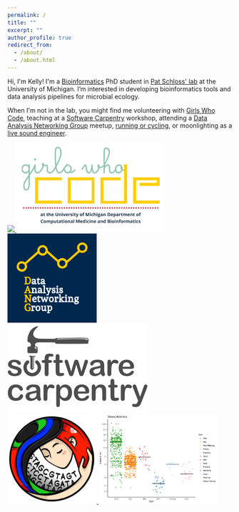 ```yaml
---
permalink: /
title: ""
excerpt: ""
author_profile: true
redirect_from:
  - /about/
  - /about.html
---
```


Hi, I'm Kelly!
I'm a [Bioinformatics](https://medicine.umich.edu/dept/computational-medicine-bioinformatics) PhD student in
[Pat Schloss' lab](http://www.schlosslab.org/) at the University of Michigan.
I’m interested in developing bioinformatics tools and data analysis pipelines for microbial ecology.

When I'm not in the lab, you might find me volunteering with [Girls Who Code](http://umich.edu/~girlswc/),
teaching at a [Software Carpentry](https://umswc.github.io/) workshop,
attending a [Data Analysis Networking Group](https://um-dang.github.io) meetup,
[running or cycling](http://bit.ly/strava-kelly),
or moonlighting as a [live sound engineer](https://sovacool.dev/latex-cv/sound.pdf).


<a href="https://github.com/kelly-sovacool/">
    <img src="https://raw.githubusercontent.com/kelly-sovacool/meta-repo/master/figures/language_all_bytes_n7.svg?sanitize=true" height=200>
</a>
<a href="http://umich.edu/~girlswc/">
    <img src="/images/logo_GWC-DCMB.png" height=200>
</a>
<a href="https://um-dang.github.io">
    <img src="/images/logo_DANG.png" height=200>
</a>
<a href="https://umswc.github.io/">
    <img src="/images/logo_SWC.svg" height=200>
</a>
<a href="http://www.schlosslab.org/">
    <img src="/images/logo_mothur.png" height=200>
</a>
<a href="http://bit.ly/strava-kelly">
    <img src="https://raw.githubusercontent.com/kelly-sovacool/strava/master/figures/jitter_type_dist_log2.png" height=200>
</a>
